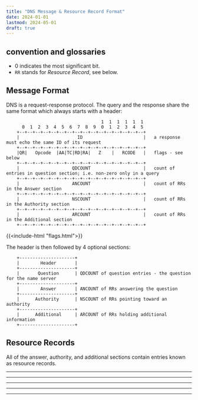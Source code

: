 ```yaml
---
title: "DNS Message & Resource Record Format"
date: 2024-01-01
lastmod: 2024-05-01
draft: true
---
```


## convention and glossaries

- 0 indicates the most significant bit.
- `RR` stands for *Resource Record*, see below.

## Message Format 

DNS is a request-response protocol.
The query and the response share the same format which always starts with a header:

```goat
                                    1  1  1  1  1  1
      0  1  2  3  4  5  6  7  8  9  0  1  2  3  4  5
    +--+--+--+--+--+--+--+--+--+--+--+--+--+--+--+--+
    |                      ID                       |   a response must echo the same ID of its request
    +--+--+--+--+--+--+--+--+--+--+--+--+--+--+--+--+
    |QR|   Opcode  |AA|TC|RD|RA|   Z    |   RCODE   |   flags - see below
    +--+--+--+--+--+--+--+--+--+--+--+--+--+--+--+--+
    |                    QDCOUNT                    |   count of entries in question section; i.e. non-zero only in a query 
    +--+--+--+--+--+--+--+--+--+--+--+--+--+--+--+--+
    |                    ANCOUNT                    |   count of RRs in the Answer section
    +--+--+--+--+--+--+--+--+--+--+--+--+--+--+--+--+
    |                    NSCOUNT                    |   count of RRs in the Authority section
    +--+--+--+--+--+--+--+--+--+--+--+--+--+--+--+--+
    |                    ARCOUNT                    |   count of RRs in the Additional section
    +--+--+--+--+--+--+--+--+--+--+--+--+--+--+--+--+
```

{{<include-html "flags.html">}}

The header is then followed by 4 optional sections:

```goat
    +---------------------+
    |        Header       |
    +---------------------+
    |       Question      | QDCOUNT of question entries - the question for the name server
    +---------------------+
    |        Answer       | ANCOUNT of RRs answering the question
    +---------------------+
    |      Authority      | NSCOUNT of RRs pointing toward an authority
    +---------------------+
    |      Additional     | ARCOUNT of RRs holding additional information
    +---------------------+
```

## Resource Records

All of the answer, authority, and additional sections contain entries known as resource records.




-------------------------------------------------
-------------------------------------------------
-------------------------------------------------
-------------------------------------------------
-------------------------------------------------
